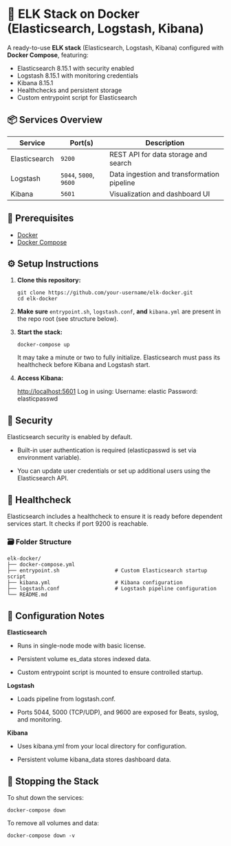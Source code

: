 <h1 id="🚀-elk-stack-on-docker-elasticsearch-logstash-kibana">🚀 ELK Stack on Docker (Elasticsearch, Logstash, Kibana)</h1>
<p>A ready-to-use <strong>ELK stack</strong> (Elasticsearch, Logstash, Kibana) configured with <strong>Docker Compose</strong>, featuring:</p>
<ul>
<li>Elasticsearch 8.15.1 with security enabled</li>
<li>Logstash 8.15.1 with monitoring credentials</li>
<li>Kibana 8.15.1</li>
<li>Healthchecks and persistent storage</li>
<li>Custom entrypoint script for Elasticsearch</li>
</ul>
<h2 id="📦-services-overview">📦 Services Overview</h2>
<table>
<thead>
<tr>
<th>Service</th>
<th>Port(s)</th>
<th>Description</th>
</tr>
</thead>
<tbody><tr>
<td>Elasticsearch</td>
<td><code>9200</code></td>
<td>REST API for data storage and search</td>
</tr>
<tr>
<td>Logstash</td>
<td><code>5044</code>, <code>5000</code>, <code>9600</code></td>
<td>Data ingestion and transformation pipeline</td>
</tr>
<tr>
<td>Kibana</td>
<td><code>5601</code></td>
<td>Visualization and dashboard UI</td>
</tr>
</tbody></table>
<h2 id="🧰-prerequisites">🧰 Prerequisites</h2>
<ul>
<li><a href="https://docs.docker.com/get-docker/">Docker</a></li>
<li><a href="https://docs.docker.com/compose/install/">Docker Compose</a></li>
</ul>
<h2 id="⚙️-setup-instructions">⚙️ Setup Instructions</h2>
<ol>
<li><p><strong>Clone this repository:</strong></p>
<pre><code class="language-bash">git clone https://github.com/your-username/elk-docker.git
cd elk-docker
</code></pre>
</li>
<li><p><strong>Make sure</strong> <code>entrypoint.sh</code>, <code>logstash.conf</code>, <strong>and</strong> <code>kibana.yml</code> are present in the repo root (see structure below).</p>
</li>
<li><p><strong>Start the stack:</strong></p>
<pre><code>docker-compose up
</code></pre>
<p> It may take a minute or two to fully initialize. Elasticsearch must pass its healthcheck before Kibana and Logstash start.</p>
</li>
<li><p><strong>Access Kibana:</strong></p>
<p> <a href="http://localhost:5601">http://localhost:5601</a>
 Log in using:
 Username: elastic
 Password: elasticpasswd</p>
</li>
</ol>
<h2 id="🔐-security">🔐 Security</h2>
<p>Elasticsearch security is enabled by default.</p>
<ul>
<li><p>Built-in user authentication is required (elasticpasswd is set via environment variable).</p>
</li>
<li><p>You can update user credentials or set up additional users using the Elasticsearch API.</p>
</li>
</ul>
<h2 id="🧪-healthcheck">🧪 Healthcheck</h2>
<p>Elasticsearch includes a healthcheck to ensure it is ready before dependent services start. It checks if port 9200 is reachable.</p>
<h3 id="🗃️-folder-structure">🗃️ Folder Structure</h3>
<pre><code>elk-docker/
├── docker-compose.yml
├── entrypoint.sh                  # Custom Elasticsearch startup script
├── kibana.yml                     # Kibana configuration
├── logstash.conf                  # Logstash pipeline configuration
└── README.md
</code></pre>
<h2 id="📄-configuration-notes">📄 Configuration Notes</h2>
<p><strong>Elasticsearch</strong></p>
<ul>
<li><p>Runs in single-node mode with basic license.</p>
</li>
<li><p>Persistent volume es_data stores indexed data.</p>
</li>
<li><p>Custom entrypoint script is mounted to ensure controlled startup.</p>
</li>
</ul>
<p><strong>Logstash</strong></p>
<ul>
<li><p>Loads pipeline from logstash.conf.</p>
</li>
<li><p>Ports 5044, 5000 (TCP/UDP), and 9600 are exposed for Beats, syslog, and monitoring.</p>
</li>
</ul>
<p><strong>Kibana</strong></p>
<ul>
<li><p>Uses kibana.yml from your local directory for configuration.</p>
</li>
<li><p>Persistent volume kibana_data stores dashboard data.</p>
</li>
</ul>
<h2 id="🛑-stopping-the-stack">🛑 Stopping the Stack</h2>
<p>To shut down the services:</p>
<pre><code>docker-compose down
</code></pre>
<p>To remove all volumes and data:</p>
<pre><code>docker-compose down -v
</code></pre>
